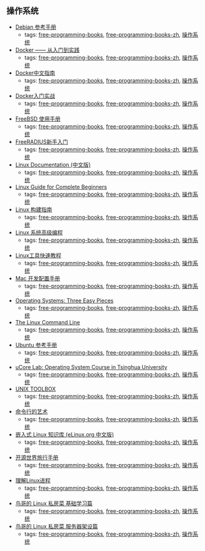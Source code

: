 操作系统
---
* [Debian 参考手册 ](http://man.chinaunix.net/linux/debian/reference/reference.zh-cn.html)
    * tags: [free-programming-books](../tags/free-programming-books.md), [free-programming-books-zh](../tags/free-programming-books-zh.md), [操作系统](../tags/操作系统.md)
* [Docker —— 从入门到实践](https://github.com/yeasy/docker_practice)
    * tags: [free-programming-books](../tags/free-programming-books.md), [free-programming-books-zh](../tags/free-programming-books-zh.md), [操作系统](../tags/操作系统.md)
* [Docker中文指南](https://github.com/widuu/chinese_docker)
    * tags: [free-programming-books](../tags/free-programming-books.md), [free-programming-books-zh](../tags/free-programming-books-zh.md), [操作系统](../tags/操作系统.md)
* [Docker入门实战](http://yuedu.baidu.com/ebook/d817967416fc700abb68fca1)
    * tags: [free-programming-books](../tags/free-programming-books.md), [free-programming-books-zh](../tags/free-programming-books-zh.md), [操作系统](../tags/操作系统.md)
* [FreeBSD 使用手册](http://www.freebsd.org/doc/zh_CN.UTF-8/books/handbook/)
    * tags: [free-programming-books](../tags/free-programming-books.md), [free-programming-books-zh](../tags/free-programming-books-zh.md), [操作系统](../tags/操作系统.md)
* [FreeRADIUS新手入门](http://freeradius.akagi201.org)
    * tags: [free-programming-books](../tags/free-programming-books.md), [free-programming-books-zh](../tags/free-programming-books-zh.md), [操作系统](../tags/操作系统.md)
* [Linux Documentation (中文版)](https://tinylab.gitbooks.io/linux-doc/content/zh-cn/)
    * tags: [free-programming-books](../tags/free-programming-books.md), [free-programming-books-zh](../tags/free-programming-books-zh.md), [操作系统](../tags/操作系统.md)
* [Linux Guide for Complete Beginners](http://happypeter.github.io/LGCB/book/)
    * tags: [free-programming-books](../tags/free-programming-books.md), [free-programming-books-zh](../tags/free-programming-books-zh.md), [操作系统](../tags/操作系统.md)
* [Linux 构建指南](http://works.jinbuguo.com/lfs/lfs62/index.html)
    * tags: [free-programming-books](../tags/free-programming-books.md), [free-programming-books-zh](../tags/free-programming-books-zh.md), [操作系统](../tags/操作系统.md)
* [Linux 系统高级编程](http://sourceforge.net/projects/elpi/)
    * tags: [free-programming-books](../tags/free-programming-books.md), [free-programming-books-zh](../tags/free-programming-books-zh.md), [操作系统](../tags/操作系统.md)
* [Linux工具快速教程](https://github.com/me115/linuxtools_rst)
    * tags: [free-programming-books](../tags/free-programming-books.md), [free-programming-books-zh](../tags/free-programming-books-zh.md), [操作系统](../tags/操作系统.md)
* [Mac 开发配置手册](https://aaaaaashu.gitbooks.io/mac-dev-setup/content/)
    * tags: [free-programming-books](../tags/free-programming-books.md), [free-programming-books-zh](../tags/free-programming-books-zh.md), [操作系统](../tags/操作系统.md)
* [Operating Systems: Three Easy Pieces](http://pages.cs.wisc.edu/~remzi/OSTEP/)
    * tags: [free-programming-books](../tags/free-programming-books.md), [free-programming-books-zh](../tags/free-programming-books-zh.md), [操作系统](../tags/操作系统.md)
* [The Linux Command Line](http://billie66.github.io/TLCL/index.html)
    * tags: [free-programming-books](../tags/free-programming-books.md), [free-programming-books-zh](../tags/free-programming-books-zh.md), [操作系统](../tags/操作系统.md)
* [Ubuntu 参考手册 ](http://wiki.ubuntu.org.cn/UbuntuManual)
    * tags: [free-programming-books](../tags/free-programming-books.md), [free-programming-books-zh](../tags/free-programming-books-zh.md), [操作系统](../tags/操作系统.md)
* [uCore Lab: Operating System Course in Tsinghua University](https://www.gitbook.com/book/objectkuan/ucore-docs/details)
    * tags: [free-programming-books](../tags/free-programming-books.md), [free-programming-books-zh](../tags/free-programming-books-zh.md), [操作系统](../tags/操作系统.md)
* [UNIX TOOLBOX](http://cb.vu/unixtoolbox_zh_CN.xhtml)
    * tags: [free-programming-books](../tags/free-programming-books.md), [free-programming-books-zh](../tags/free-programming-books-zh.md), [操作系统](../tags/操作系统.md)
* [命令行的艺术](https://github.com/jlevy/the-art-of-command-line/blob/master/README-zh.md)
    * tags: [free-programming-books](../tags/free-programming-books.md), [free-programming-books-zh](../tags/free-programming-books-zh.md), [操作系统](../tags/操作系统.md)
* [嵌入式 Linux 知识库 (eLinux.org 中文版)](https://tinylab.gitbooks.io/elinux/content/zh/)
    * tags: [free-programming-books](../tags/free-programming-books.md), [free-programming-books-zh](../tags/free-programming-books-zh.md), [操作系统](../tags/操作系统.md)
* [开源世界旅行手册](http://i.linuxtoy.org/docs/guide/index.html)
    * tags: [free-programming-books](../tags/free-programming-books.md), [free-programming-books-zh](../tags/free-programming-books-zh.md), [操作系统](../tags/操作系统.md)
* [理解Linux进程](https://github.com/tobegit3hub/understand_linux_process)
    * tags: [free-programming-books](../tags/free-programming-books.md), [free-programming-books-zh](../tags/free-programming-books-zh.md), [操作系统](../tags/操作系统.md)
* [鸟哥的 Linux 私房菜 基础学习篇](http://cn.linux.vbird.org/linux_basic/linux_basic.php)
    * tags: [free-programming-books](../tags/free-programming-books.md), [free-programming-books-zh](../tags/free-programming-books-zh.md), [操作系统](../tags/操作系统.md)
* [鸟哥的 Linux 私房菜 服务器架设篇](http://cn.linux.vbird.org/linux_server/)
    * tags: [free-programming-books](../tags/free-programming-books.md), [free-programming-books-zh](../tags/free-programming-books-zh.md), [操作系统](../tags/操作系统.md)
